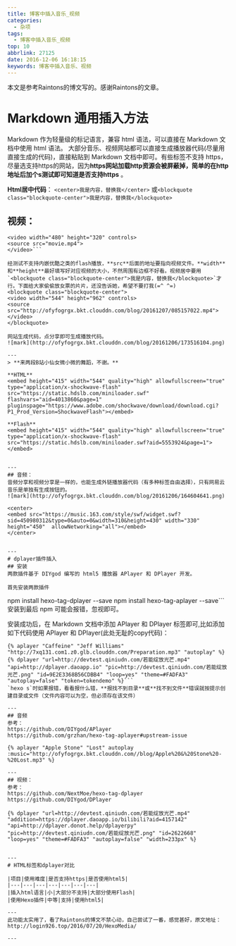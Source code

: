 ```yaml
---
title: 博客中插入音乐_视频
categories:
  - 杂项
tags:
  - 博客中插入音乐_视频
top: 10
abbrlink: 27125
date: 2016-12-06 16:18:15
keywords: 博客中插入音乐、视频
---
```


本文是参考Raintons的博文写的。感谢Raintons的文章。

# Markdown 通用插入方法
Markdown 作为轻量级的标记语言，兼容 html 语法，可以直接在 Markdown 文档中使用 html 语法。
大部分音乐、视频网站都可以直接生成播放器代码(尽量用直接生成的代码)，直接粘贴到 Markdown 文档中即可。有些标签不支持 https，尽量选支持https的网站，因为**https网站加载http资源会被屏蔽掉，简单的在http地址后加个s测试即可知道是否支持https** 。


**Html居中代码**：
`<center>我是内容，替换我</center>`
或`<blockquote class="blockquote-center">我是内容，替换我</blockquote>`


## 视频：
```
<video width="480" height="320" controls>
<source src="movie.mp4">
</video>```

经测试不支持内嵌优酷之类的flash播放，**src**后面的地址要指向视频文件。**width**和**height**最好填写好对应视频的大小，不然周围有边框不好看。视频居中要用`<blockquote class="blockquote-center">我是内容，替换我</blockquote>`才行。下面给大家偷偷放女票的片片，还没告诉她，希望不要打我(=^ ^=)
<blockquote class="blockquote-center">
<video width="544" height="962" controls>
<source src="http://ofyfogrgx.bkt.clouddn.com/blog/20161207/085157022.mp4">
</video>
</blockquote>

网站生成代码，点分享即可生成播放代码。
![mark](http://ofyfogrgx.bkt.clouddn.com/blog/20161206/173516104.png)

---
> **来两段B站小仙女微小微的舞蹈，不谢。**

**HTML**
<embed height="415" width="544" quality="high" allowfullscreen="true" type="application/x-shockwave-flash" src="https://static.hdslb.com/miniloader.swf" flashvars="aid=4013860&page=1" pluginspage="https://www.adobe.com/shockwave/download/download.cgi?P1_Prod_Version=ShockwaveFlash"></embed>

**Flash**
<embed height="415" width="544" quality="high" allowfullscreen="true" type="application/x-shockwave-flash" src="https://static.hdslb.com/miniloader.swf?aid=5553924&page=1"></embed>


---
## 音频：
音频分享和视频分享是一样的，也能生成外链播放器代码（有多种标签自由选择），只有网易云音乐是单独有生成按钮的。
![mark](http://ofyfogrgx.bkt.clouddn.com/blog/20161206/164604641.png)

<center>
<embed src="https://music.163.com/style/swf/widget.swf?sid=450980312&type=0&auto=0&width=310&height=430" width="330" height="450"  allowNetworking="all"></embed>
</center>


---
# dplayer插件插入
## 安装
两款插件基于 DIYgod 编写的 html5 播放器 APlayer 和 DPlayer 开发。

首先安装两款插件
```
npm install hexo-tag-dplayer --save
npm install hexo-tag-aplayer --save```
安装到最后 npm 可能会报错，忽视即可。

安装成功后，在 Markdown 文档中添加 APlayer 和 DPlayer 标签即可,比如添加如下代码使用 APlayer 和 DPlayer(此处无耻的copy代码)：
```
{% aplayer "Caffeine" "Jeff Williams" "http://7xq131.com1.z0.glb.clouddn.com/Preparation.mp3" "autoplay" %}
{% dplayer "url=http://devtest.qiniudn.com/若能绽放光芒.mp4" "api=http://dplayer.daoapp.io" "pic=http://devtest.qiniudn.com/若能绽放光芒.png" "id=9E2E3368B56CDBB4" "loop=yes" "theme=#FADFA3" "autoplay=false" "token=tokendemo" %}```
`hexo s`时如果报错，看看报什么错，**报找不到目录**或**找不到文件**错误就按提示创建目录或文件（文件内容可以为空，但必须存在该文件）

---
## 音频
参考：
https://github.com/DIYgod/APlayer
https://github.com/grzhan/hexo-tag-aplayer#upstream-issue

{% aplayer "Apple Stone" "Lost" autoplay :music="http://ofyfogrgx.bkt.clouddn.com//blog/Apple%20&%20Stone%20-%20Lost.mp3" %}

---
## 视频：
参考：
https://github.com/NextMoe/hexo-tag-dplayer
https://github.com/DIYgod/DPlayer

{% dplayer "url=http://devtest.qiniudn.com/若能绽放光芒.mp4" "addition=https://dplayer.daoapp.io/bilibili?aid=4157142" "api=http://dplayer.donot.help/dplayerpy" "pic=http://devtest.qiniudn.com/若能绽放光芒.png" "id=2622668" "loop=yes" "theme=#FADFA3" "autoplay=false" "width=233px" %}


---
# HTML标签和dplayer对比

|项目|使用难度|是否支持https|是否使用html5|
|---|---|---|---|---|---|---|
|插入html语言|小|大部分不支持|大部分使用Flash|
|使用Hexo插件|中等|支持|使用html5|

---
此功能太实用了，看了Raintons的博文不禁心动，自己尝试了一番，感觉甚好，原文地址：http://login926.top/2016/07/20/HexoMedia/

---